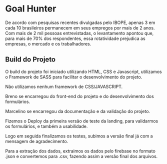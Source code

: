 # Goal Hunter

De acordo com pesquisas recentes divulgadas pelo IBOPE, apenas 3 em cada 10 brasileiros permanecem em seus empregos por mais de 2 anos. Com mais de 2 mil pessoas entrevistadas, o levantamento apontou que, para mais de 70% dos respondentes, essa rotatividade prejudica as empresas, o mercado e os trabalhadores. 


## Build do Projeto

O build do projeto foi iniciado utilizando HTML, CSS e Javascript, utilizamos o Framework de SASS para facilitar o desenvolvimento do projeto.

Não utilizamos nenhum framework de CSS/JAVASCRIPT.

Breno se encarregou do front-end do projeto e do desenvolvimento dos formulários.

Marcelino se encarregou da documentação e da validação do projeto.

Fizemos o Deploy da primeira versão de teste da landing, para validarmos os formulários, e também a usabilidade.

Logo em seguida finalizamos os testes, subimos a versão final já com a mensagem de agradecimento.

Para a extração dos dados, extraimos os dados pelo firebase no formato .json e convertemos para .csv, fazendo assim a versão final dos arquivos.